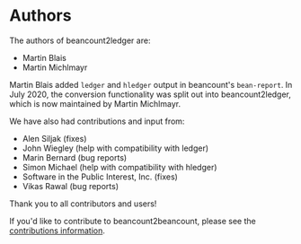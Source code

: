 # Authors

The authors of beancount2ledger are:

* Martin Blais
* Martin Michlmayr

Martin Blais added `ledger` and `hledger` output in beancount's `bean-report`.  In July 2020, the conversion functionality was split out into beancount2ledger, which is now maintained by Martin Michlmayr.

We have also had contributions and input from:

* Alen Siljak (fixes)
* John Wiegley (help with compatibility with ledger)
* Marin Bernard (bug reports)
* Simon Michael (help with compatibility with hledger)
* Software in the Public Interest, Inc. (fixes)
* Vikas Rawal (bug reports)

Thank you to all contributors and users!

If you'd like to contribute to beancount2beancount, please see the [contributions information](contributing.md).

